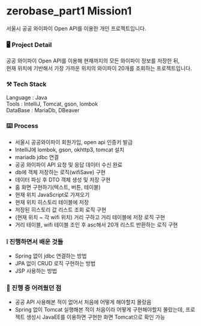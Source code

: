 # zerobase_part1 Mission1 

서울시 공공 와이파이 Open API를 이용한 개인 프로젝트입니다. 

### 🖥️ Project Detail
공공 와이파이 Open API를 이용해 현재까지의 모든 와이파이 정보를 저장한 뒤, <br/>
현재 위치에 기반해서 가장 가까운 위치의 와이파이 20개를 조회하는 프로젝트입니다. 

### ⚒️ Tech Stack
Language : Java
<br>
Tools : IntelliJ, Tomcat, gson, lombok
<br>
DataBase : MariaDb, DBeaver
<br>

### ⌨️ Process 
* 서울시 공공와이파이 회원가입, open api 인증키 발급
* IntelliJ에 lombok, gson, okhttp3, tomcat 설치
* mariadb jdbc 연결
* 공공 와이파이 API 요청 및 응답 데이터 수신 완료
* db에 객체 저장하는 로직(wifiSave) 구현
* 데이터 파싱 후 DTO 객체 생성 및 저장 구현
* 홈 화면 구현하기(텍스트, 버튼, 테이블)
* 현재 위치 JavaScript로 가져오기
* 현재 위치 히스토리 테이블에 저장
* 저장된 히스토리 값 리스트 조회 로직 구현
* (현재 위치 ~ 각 wifi 위치) 거리 구하고 거리 테이블에 저장 로직 구현
* 거리 테이블, wifi 테이블 조인 후 asc해서 20개 리스트 반환하는 로직 구현

### ❕ 진행하면서 배운 것들
* Spring 없이 jdbc 연결하는 방법 
* JPA 없이 CRUD 로직 구현하는 방법 
* JSP 사용하는 방법 

### 🤯 진행 중 어려웠던 점 
* 공공 API 사용해본 적이 없어서 처음에 어떻게 해야할지 몰랐음
* Spring 없이 Tomcat 실행해본 적이 처음이라 어떻게 구현해야할지 몰랐는데, 프로젝트 생성시 JavaEE를 이용하면 구현한 화면 Tomcat으로 확인 가능


